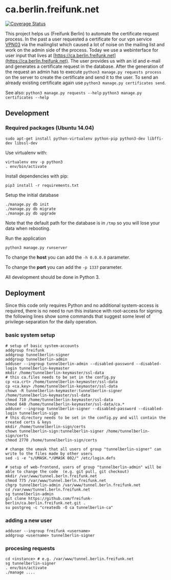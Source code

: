 # ca.berlin.freifunk.net

[![Coverage Status](https://coveralls.io/repos/freifunk-berlin/ca.berlin.freifunk.net/badge.svg?branch=master&service=github)](https://coveralls.io/github/freifunk-berlin/ca.berlin.freifunk.net?branch=master)

This project helps us (Freifunk Berlin) to automate the certificate request
process. In the past a user requested a certificate for our vpn service
[VPN03](https://wiki.freifunk.net/Vpn03) via the mailinglist which caused a lot
of noise on the mailing list and work on the admin side of the process.
Today we use a webinterface for user input that lives at
[https://ca.berlin.freifunk.net](https://ca.berlin.freifunk.net). The user
provides us with an id and e-mail and generates a certificate request in the
database. After the generation of the request an admin has to execute
`python3 manage.py requests process` on the server to create the certificate and send it to the
user. To send an already existing certificate again use `python3 manage.py certificates send`.

See also:
`python3 manage.py requests --help`
`python3 manage.py certificates --help`

## Development

### Required packages (Ubuntu 14.04)
`sudo apt-get install python-virtualenv python-pip python3-dev libffi-dev libssl-dev`

Use virtualenv with:

```
virtualenv env -p python3
. env/bin/activate
```

Install dependencies with pip:

```
pip3 install -r requirements.txt
```


Setup the initial database

```
./manage.py db init
./manage.py db migrate
./manage.py db upgrade
```

Note that the default path for the database is in `/tmp` so you will lose your data when rebooting.

Run the application
```
python3 manage.py runserver
```

To change the **host** you can add the `-h 0.0.0.0` parameter.

To change the **port** you can add the `-p 1337` parameter.

All development should be done in Python 3.


## Deployment

Since this code only requires Python and no additional system-access is required, there is no need to run this instance with root-access for signing. the following lines show some commands that suggest some level of privilege-separation for the daily operation.

### basic system setup
```
# setup of basic system-accounts
addgroup freifunk
addgroup tunnelberlin-signer
addgroup tunnelberlin-admin
adduser --ingroup tunnelberlin-admin --disabled-password --disabled-login tunnelberlin-keymaster
mkdir /home/tunnelberlin-keymaster/ssl-data
# this ca.files needs to be set in the config.py
cp <ca.crt> /home/tunnelberlin-keymaster/ssl-data
cp <ca.key> /home/tunnelberlin-keymaster/ssl-data
chown -R tunnelberlin-keymaster:tunnelberlin-signer /home/tunnelberlin-keymaster/ssl-data
chmod 710 /home/tunnelberlin-keymaster/ssl-data
chmod 640 /home/tunnelberlin-keymaster/ssl-data/ca.*
adduser --ingroup tunnelberlin-signer --disabled-password --disabled-login tunnelberlin-sign
# this directory needs to be set in the config.py and will contain the created certs & keys
mkdir /home/tunnelberlin-sign/certs
chown tunnelberlin-sign:tunnelberlin-signer /home/tunnelberlin-sign/certs
chmod 2770 /home/tunnelberlin-sign/certs

# change the umask that all users of group "tunnelberlin-signer" can write to the files made by other users
sed -i -e "s/UMASK.*/UMASK 002/" /etc/login.defs

# setup of web-frontend, users of group "tunnelberlin-admin" will be able to change the code  (e.g. git pull, git checkout)
mkdir /var/www/tunnel.berln.freifunk.net
chmod 775 /var/www/tunnel.berln.freifunk.net
chgrp tunnelberlin-admin /var/www/tunnel.berln.freifunk.net
cd /var/www/tunnel.berln.freifunk.net
sg tunnelberlin-admin
git clone https://github.com/freifunk-berlin/ca.berlin.freifunk.net.git .
su postgreq -c "createdb -O ca tunnelberlin-ca"
```

### adding a new user
```
adduser --ingroup freifunk <username>
addgroup <username> tunnelberlin-signer
```

### procesing requests
```
cd <instance> # e.g. /var/www/tunnel.berlin.freifunk.net
sg tunnelberlin-signer
. env/bin/activate
./manage ....
```
